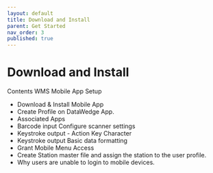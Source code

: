 ```yaml
---
layout: default
title: Download and Install
parent: Get Started
nav_order: 3
published: true
---
```


# Download and Install

Contents
WMS Mobile App Setup	 
- Download & Install Mobile App	 
- Create Profile on DataWedge App.	 
- Associated Apps	 
- Barcode input Configure scanner settings	 
- Keystroke output - Action Key Character 
- Keystroke output Basic data formatting	 
- Grant Mobile Menu Access	 
- Create Station master file and assign the station to the user profile.	 
- Why users are unable to login to mobile devices.
	 
